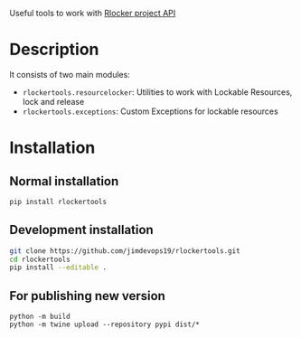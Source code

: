 Useful tools to work with [Rlocker project API](https://github.com/jimdevops19/rlocker.git)

# Description
    
It consists of two main modules:

- `rlockertools.resourcelocker`: Utilities to work with Lockable Resources, lock and release
- `rlockertools.exceptions`: Custom Exceptions for lockable resources

# Installation
 
## Normal installation

```bash
pip install rlockertools
```

## Development installation

```bash
git clone https://github.com/jimdevops19/rlockertools.git
cd rlockertools
pip install --editable .
```

## For publishing new version
```
python -m build
python -m twine upload --repository pypi dist/*
```
